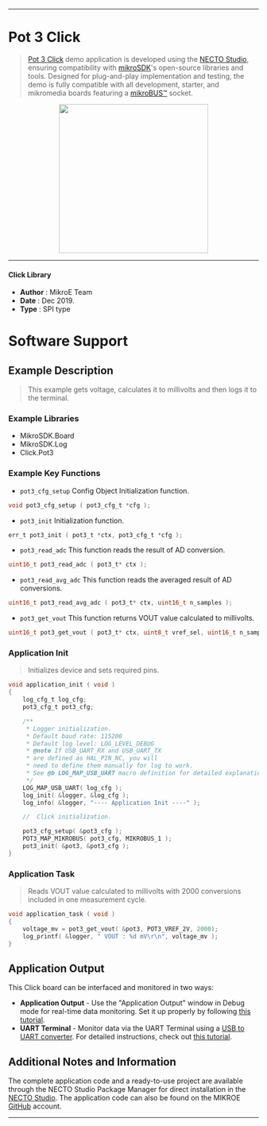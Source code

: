 
---
# Pot 3 Click

> [Pot 3 Click](https://www.mikroe.com/?pid_product=MIKROE-3691) demo application is developed using
the [NECTO Studio](https://www.mikroe.com/necto), ensuring compatibility with [mikroSDK](https://www.mikroe.com/mikrosdk)'s
open-source libraries and tools. Designed for plug-and-play implementation and testing, the demo is fully compatible with
all development, starter, and mikromedia boards featuring a [mikroBUS&trade;](https://www.mikroe.com/mikrobus) socket.

<p align="center">
  <img src="https://www.mikroe.com/?pid_product=MIKROE-3691&image=1" height=300px>
</p>

---

#### Click Library

- **Author**        : MikroE Team
- **Date**          : Dec 2019.
- **Type**          : SPI type

# Software Support

## Example Description

> This example gets voltage, calculates it to millivolts and then logs it to the terminal. 

### Example Libraries

- MikroSDK.Board
- MikroSDK.Log
- Click.Pot3

### Example Key Functions

- `pot3_cfg_setup` Config Object Initialization function. 
```c
void pot3_cfg_setup ( pot3_cfg_t *cfg );
``` 
 
- `pot3_init` Initialization function. 
```c
err_t pot3_init ( pot3_t *ctx, pot3_cfg_t *cfg );
```

- `pot3_read_adc` This function reads the result of AD conversion. 
```c
uint16_t pot3_read_adc ( pot3_t* ctx );
```
 
- `pot3_read_avg_adc` This function reads the averaged result of AD conversions. 
```c
uint16_t pot3_read_avg_adc ( pot3_t* ctx, uint16_t n_samples );
```

- `pot3_get_vout`  This function returns VOUT value calculated to millivolts. 
```c
uint16_t pot3_get_vout ( pot3_t* ctx, uint8_t vref_sel, uint16_t n_samples );
```

### Application Init

> Initializes device and sets required pins.


```c
void application_init ( void )
{
	log_cfg_t log_cfg;
    pot3_cfg_t pot3_cfg;

    /** 
     * Logger initialization.
     * Default baud rate: 115200
     * Default log level: LOG_LEVEL_DEBUG
     * @note If USB_UART_RX and USB_UART_TX 
     * are defined as HAL_PIN_NC, you will 
     * need to define them manually for log to work. 
     * See @b LOG_MAP_USB_UART macro definition for detailed explanation.
     */
    LOG_MAP_USB_UART( log_cfg );
    log_init( &logger, &log_cfg );
    log_info( &logger, "---- Application Init ----" );

    //  Click initialization.

    pot3_cfg_setup( &pot3_cfg );
    POT3_MAP_MIKROBUS( pot3_cfg, MIKROBUS_1 );
    pot3_init( &pot3, &pot3_cfg );
}
```

### Application Task

> Reads VOUT value calculated to millivolts with 2000 conversions
> included in one measurement cycle. 

```c
void application_task ( void )
{
	voltage_mv = pot3_get_vout( &pot3, POT3_VREF_2V, 2000);
	log_printf( &logger, " VOUT : %d mV\r\n", voltage_mv );
}
```

## Application Output

This Click board can be interfaced and monitored in two ways:
- **Application Output** - Use the "Application Output" window in Debug mode for real-time data monitoring.
Set it up properly by following [this tutorial](https://www.youtube.com/watch?v=ta5yyk1Woy4).
- **UART Terminal** - Monitor data via the UART Terminal using
a [USB to UART converter](https://www.mikroe.com/click/interface/usb?interface*=uart,uart). For detailed instructions,
check out [this tutorial](https://help.mikroe.com/necto/v2/Getting%20Started/Tools/UARTTerminalTool).

## Additional Notes and Information

The complete application code and a ready-to-use project are available through the NECTO Studio Package Manager for 
direct installation in the [NECTO Studio](https://www.mikroe.com/necto). The application code can also be found on
the MIKROE [GitHub](https://github.com/MikroElektronika/mikrosdk_click_v2) account.

---
